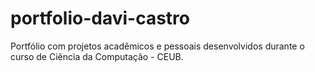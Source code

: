 # portfolio-davi-castro
Portfólio com projetos acadêmicos e pessoais desenvolvidos durante o curso de Ciência da Computação - CEUB.
